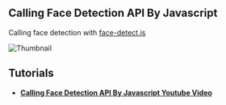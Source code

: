 ## Calling Face Detection API By Javascript

Calling face detection with [face-detect.js](https://github.com/justadudewhohacks/face-api.js)

![Thumbnail](https://i9.ytimg.com/vi/LGR77Sqqejk/sddefault.jpg?v=5dffac60&sqp=CMT-3bUG&rs=AOn4CLBURzQq8E-4S3C3pO-jI_pblPo0xg)

## Tutorials

* **[Calling Face Detection API By Javascript Youtube Video](https://youtu.be/LGR77Sqqejk?si=9q09XQ-osysnPiAc)**
